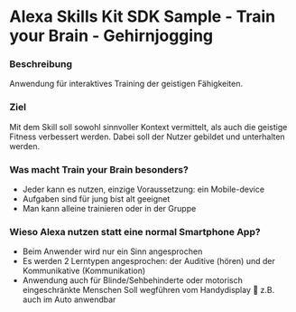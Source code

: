 ﻿# Alexa Skills Kit SDK Sample - Train your Brain - Gehirnjogging
### Beschreibung
Anwendung für interaktives Training der geistigen Fähigkeiten.

### Ziel
Mit dem Skill soll sowohl sinnvoller Kontext vermittelt, als auch die geistige Fitness verbessert werden. Dabei soll der Nutzer gebildet und unterhalten werden. 

### Was macht Train your Brain besonders?
* Jeder kann es nutzen, einzige Voraussetzung: ein Mobile-device
* Aufgaben sind für jung bist alt geeignet
* Man kann alleine trainieren oder in der Gruppe


### Wieso Alexa nutzen statt eine normal Smartphone App?
* Beim Anwender wird nur ein Sinn angesprochen 
* Es werden 2 Lerntypen angesprochen:
der Auditive (hören) und der Kommunikative (Kommunikation)
* Anwendung auch für Blinde/Sehbehinderte oder motorisch eingeschränkte Menschen
Soll wegführen vom Handydisplay  z.B. auch im Auto anwendbar
